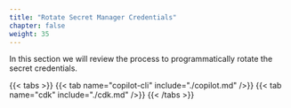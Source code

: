 ```yaml
---
title: "Rotate Secret Manager Credentials"
chapter: false
weight: 35
---
```


In this section we will review the process to programmatically rotate the secret credentials.

{{< tabs >}}
{{< tab name="copilot-cli" include="./copilot.md" />}}
{{< tab name="cdk" include="./cdk.md" />}}
{{< /tabs >}}
